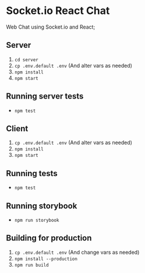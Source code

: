# Socket.io React Chat

Web Chat using Socket.io and React;

## Server

1. `cd server`
2. `cp .env.default .env` (And alter vars as needed)
3. `npm install`
4. `npm start`

## Running server tests

- `npm test`


## Client

1. `cp .env.default .env` (And alter vars as needed)
2. `npm install`
3. `npm start`

## Running tests

- `npm test`

## Running storybook

- `npm run storybook`


## Building for production

1. `cp .env.default .env` (And change vars as needed)
2. `npm install --production`
3. `npm run build`

